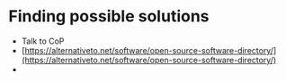 # Finding possible solutions

* Talk to CoP
* [https://alternativeto.net/software/open-source-software-directory/](https://alternativeto.net/software/open-source-software-directory/)
* 
